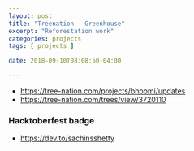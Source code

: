 ```yaml
---
layout: post
title: "Treenation - Greenhouse"
excerpt: "Reforestation work"
categories: projects
tags: [ projects ]

date: 2018-09-10T08:08:50-04:00

---
```



* https://tree-nation.com/projects/bhoomi/updates
* https://tree-nation.com/trees/view/3720110

### Hacktoberfest badge 
* https://dev.to/sachinsshetty
